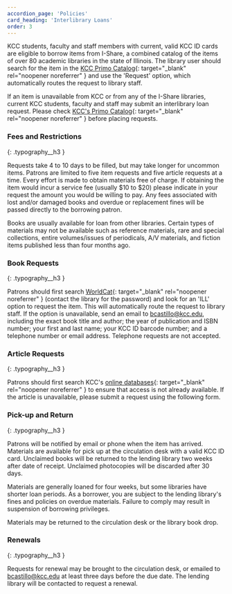 ```yaml
---
accordion_page: 'Policies'
card_heading: 'Interlibrary Loans'
order: 3
---
```


KCC students, faculty and staff members with current, valid KCC ID cards are eligible to borrow items from I-Share, a combined catalog of the items of over 80 academic libraries in the state of Illinois. The library user should search for the item in the [KCC Primo Catalog](https://i-share-kcc.primo.exlibrisgroup.com/discovery/search?vid=01CARLI_KCC:CARLI_KCC){: target="_blank" rel="noopener noreferrer" } and use the 'Request' option, which automatically routes the request to library staff.

If an item is unavailable from KCC or from any of the I-Share libraries, current KCC students, faculty and staff may submit an interlibrary loan request. Please check [KCC's Primo Catalog](https://i-share-kcc.primo.exlibrisgroup.com/discovery/search?vid=01CARLI_KCC:CARLI_KCC){: target="_blank" rel="noopener noreferrer" } before placing requests.

### Fees and Restrictions
{: .typography__h3 }

Requests take 4 to 10 days to be filled, but may take longer for uncommon items. Patrons are limited to five item requests and five article requests at a time.  Every effort is made to obtain materials free of charge. If obtaining the item would incur a service fee (usually $10 to $20) please indicate in your request the amount you would be willing to pay. Any fees associated with lost and/or damaged books and overdue or replacement fines will be passed directly to the borrowing patron.

Books are usually available for loan from other libraries. Certain types of materials may not be available such as reference materials, rare and special collections, entire volumes/issues of periodicals, A/V materials, and fiction items published less than four months ago.

### Book Requests
{: .typography__h3 }

Patrons should first search [WorldCat](https://firstsearch.oclc.org/){: target="_blank" rel="noopener noreferrer" } (contact the library for the password) and look for an 'ILL' option to request the item. This will automatically route the request to library staff. If the option is unavailable, send an email to [bcastillo@kcc.edu](mailto:bcastillo@kcc.edu), including the exact book title and author; the year of publication and ISBN number; your first and last name; your KCC ID barcode number; and a telephone number or email address. Telephone requests are not accepted.

### Article Requests
{: .typography__h3 }

Patrons should first search KCC's [online databases](https://kcc.libguides.com/az.php){: target="_blank" rel="noopener noreferrer" } to ensure that access is not already available. If the article is unavailable, please submit a request using the following form.

 <div class="mb-4" id="form_button_8d49f10dcb7f170c0936a1866e70010a"></div><script type="text/javascript" src="https://kcc.libwizard.com/embed_button.php?id=8d49f10dcb7f170c0936a1866e70010a&noheader=0&type=button&open-button-text=Request%20an%20Article&open-button-color=%23003768&text-color=%23ffffff" crossorigin="anonymous"></script>

### Pick-up and Return
{: .typography__h3 }

Patrons will be notified by email or phone when the item has arrived. Materials are available for pick up at the circulation desk with a valid KCC ID card. Unclaimed books will be returned to the lending library two weeks after date of receipt. Unclaimed photocopies will be discarded after 30 days. 

Materials are generally loaned for four weeks, but some libraries have shorter loan periods. As a borrower, you are subject to the lending library's fines and policies on overdue materials. Failure to comply may result in suspension of borrowing privileges. 

Materials may be returned to the circulation desk or the library book drop.

### Renewals
{: .typography__h3 }

Requests for renewal may be brought to the circulation desk, or emailed to [bcastillo@kcc.edu](mailto:bcastillo@kcc.edu) at least three days before the due date. The lending library will be contacted to request a renewal. 

